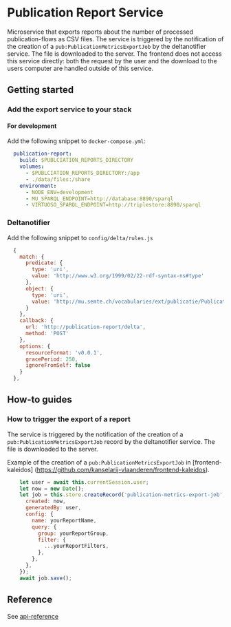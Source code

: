 # Publication Report Service
Microservice that exports reports about the number of processed publication-flows as CSV files.
The service is triggered by the notification of the creation of a `pub:PublicationMetricsExportJob` by the deltanotifier service. The file is downloaded to the server.
The frontend does not access this service directly: both the request by the user and the download to the users computer are handled outside of this service.

## Getting started
### Add the export service to your stack
#### For development
Add the following snippet to `docker-compose.yml`:
```yml
  publication-report:
    build: $PUBLCIATION_REPORTS_DIRECTORY
    volumes:
      - $PUBLCIATION_REPORTS_DIRECTORY:/app
      - ./data/files:/share
    environment:
      - NODE_ENV=development
      - MU_SPARQL_ENDPOINT=http://database:8890/sparql
      - VIRTUOSO_SPARQL_ENDPOINT=http://triplestore:8890/sparql
```
### Deltanotifier
Add the following snippet to `config/delta/rules.js`
```javascript
  {
    match: {
      predicate: {
        type: 'uri',
        value: 'http://www.w3.org/1999/02/22-rdf-syntax-ns#type'
      },
      object: {
        type: 'uri',
        value: 'http://mu.semte.ch/vocabularies/ext/publicatie/PublicationMetricsExportJob'
      }
    },
    callback: {
      url: 'http://publication-report/delta',
      method: 'POST'
    },
    options: {
      resourceFormat: 'v0.0.1',
      gracePeriod: 250,
      ignoreFromSelf: false
    }
  },
```
## How-to guides
### How to trigger the export of a report
The service is triggered by the notification of the creation of a `pub:PublicationMetricsExportJob` record by the deltanotifier service. The file is downloaded to the server.

Example of the creation of a `pub:PublicationMetricsExportJob` in [frontend-kaleidos]
(https://github.com/kanselarij-vlaanderen/frontend-kaleidos).
```javascript
    let user = await this.currentSession.user;
    let now = new Date();
    let job = this.store.createRecord('publication-metrics-export-job', {
      created: now,
      generatedBy: user,
      config: {
        name: yourReportName,
        query: {
          group: yourReportGroup,
          filter: {
            ...yourReportFilters,
          },
        },
      },
    });
    await job.save();
```

## Reference
See [api-reference](./doc/api-reference.md)